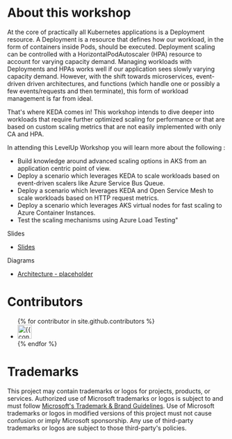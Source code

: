 #  About this workshop


At the core of practically all Kubernetes applications is a Deployment resource. A Deployment is a resource that defines how our workload, in the form of containers inside Pods, should be executed. Deployment scaling can be controlled with a HorizontalPodAutoscaler (HPA) resource to account for varying capacity demand. Managing workloads with Deployments and HPAs works well if our application sees slowly varying capacity demand. However, with the shift towards microservices, event-driven driven architectures, and functions (which handle one or possibly a few events/requests and then terminate), this form of workload management is far from ideal.
 
That's where KEDA comes in! This workshop intends to dive deeper into workloads that require further optimized scaling for performance or that are based on custom scaling metrics that are not easily implemented with only CA and HPA.
 
In attending this LevelUp Workshop you will learn more about the following :
- Build knowledge around advanced scaling options in AKS from an application centric point of view.
- Deploy a scenario which leverages KEDA to scale workloads based on event-driven scalers like Azure Service Bus Queue.
- Deploy a scenario which leverages KEDA and Open Service Mesh to scale workloads based on HTTP request metrics.
- Deploy a scenario which leverages AKS virtual nodes for fast scaling to Azure Container Instances.
- Test the scaling mechanisms using Azure Load Testing"

Slides

- [Slides](assets/slides/ppt.pttx)

Diagrams

- [Architecture - placeholder](nowhere/)



# Contributors

<ul class="list-style-none">
{% for contributor in site.github.contributors %}
  <li class="d-inline-block mr-1">
     <a href="{{ contributor.html_url }}"><img src="{{ contributor.avatar_url }}" width="32" height="32" alt="{{ contributor.login }}"/></a>
  </li>
{% endfor %}
</ul>


# Trademarks

This project may contain trademarks or logos for projects, products, or services. Authorized use of Microsoft 
trademarks or logos is subject to and must follow 
[Microsoft's Trademark & Brand Guidelines](https://www.microsoft.com/en-us/legal/intellectualproperty/trademarks/usage/general).
Use of Microsoft trademarks or logos in modified versions of this project must not cause confusion or imply Microsoft sponsorship.
Any use of third-party trademarks or logos are subject to those third-party's policies.